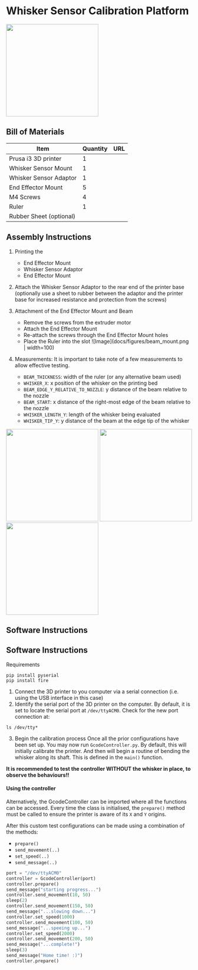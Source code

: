 # Whisker Sensor Calibration Platform

<img src=docs/figures/3d_printer_overview.jpg  width="250">

## Bill of Materials

| Item                    | Quantity | URL |
| ----------------------- | -------- | --- |
| Prusa i3 3D printer     | 1        |     |
| Whisker Sensor Mount    | 1        |     |
| Whisker Sensor Adaptor  | 1        |     |
| End Effector Mount      | 5        |     |
| M4 Screws               | 4        |     |
| Ruler                   | 1        |     |
| Rubber Sheet (optional) |          |     |

## Assembly Instructions

1. Printing the

   - End Effector Mount
   - Whisker Sensor Adaptor
   - End Effector Mount

2. Attach the Whisker Sensor Adaptor to the rear end of the printer base (optionally use a sheet to rubber between the adaptor and the printer base for increased resistance and protection from the screws)

3. Attachment of the End Effector Mount and Beam
   - Remove the screws from the extruder motor
   - Attach the End Effector Mount
   - Re-attach the screws through the End Effector Mount holes
   - Place the Ruler into the slot
   ![Image](docs/figures/beam_mount.png | width=100)

4. Measurements:
   It is important to take note of a few measurements to allow effective testing.
   - `BEAM_THICKNESS`: width of the ruler (or any alternative beam used)
   - `WHISKER_X`: x position of the whisker on the printing bed
   - `BEAM_EDGE_Y_RELATIVE_TO_NOZZLE`: y distance of the beam relative to the nozzle
   - `BEAM_START`: x distance of the right-most edge of the beam relative to the nozzle
   - `WHISKER_LENGTH_Y`: length of the whisker being evaluated
   - `WHISKER_TIP_Y`: y distance of the beam at the edge tip of the whisker

<img src=docs/figures/printer_measurements_1.png  width="250">
<img src=docs/figures/printer_measurements_2.png  width="250">
<img src=docs/figures/printer_measurements_3.png  width="250">

## Software Instructions
## Software Instructions
Requirements
```
pip install pyserial
pip install fire
```

1. Connect the 3D printer to you computer via a serial connection (i.e. using the USB interface in this case)
2. Identify the serial port of the 3D printer on the computer. By default, it is set to locate the serial port at `/dev/ttyACM0`. 
Check for the new port connection at: 
```
ls /dev/tty*
```

3. Begin the calibration process
Once all the prior configurations have been set up. You may now run `GcodeController.py`. By default, this will initially calibrate the printer. And then will begin a routine of bending the whisker along its shaft. This is defined in the `main()` function.

**It is recommended to test the controller WITHOUT the whisker in place, to observe the behaviours!!**


#### Using the controller
Alternatively, the GcodeController can be imported where all the functions can be accessed. Every time the class is initialised, the `prepare()` method must be called to ensure the printer is aware of its `X` and `Y` origins. 

After this custom test configurations can be made using a combination of the methods:
   - `prepare()`
   - `send_movement(..)`
   - `set_speed(..)`
   - `send_message(..)`


```python
port = "/dev/ttyACM0"
controller = GcodeController(port)
controller.prepare()
send_message("starting progress...")
controller.send_movement(10, 50)
sleep(2)
controller.send_movement(150, 50)
send_message("...slowing down...")
controller.set_speed(1000)
controller.send_movement(100, 50)
send_message("...speeing up...")
controller.set_speed(2000)
controller.send_movement(200, 50)
send_message("...complete!")
sleep(3)
send_message("Home time! :)")
controller.prepare()
```

